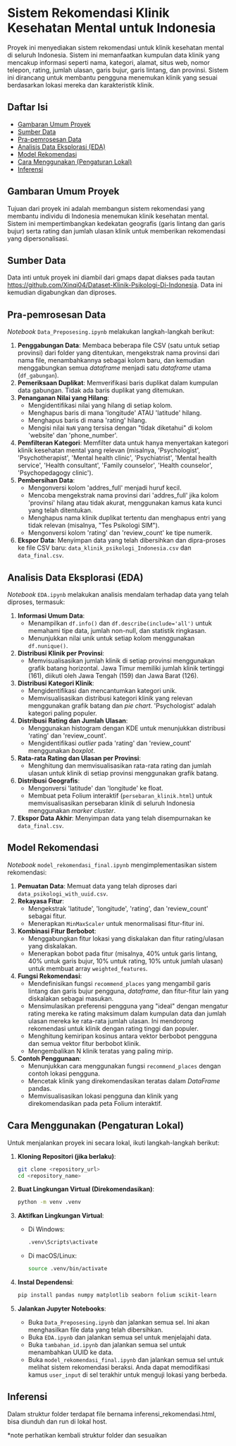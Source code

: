 # Sistem Rekomendasi Klinik Kesehatan Mental untuk Indonesia

Proyek ini menyediakan sistem rekomendasi untuk klinik kesehatan mental di seluruh Indonesia. Sistem ini memanfaatkan kumpulan data klinik yang mencakup informasi seperti nama, kategori, alamat, situs web, nomor telepon, rating, jumlah ulasan, garis bujur, garis lintang, dan provinsi. Sistem ini dirancang untuk membantu pengguna menemukan klinik yang sesuai berdasarkan lokasi mereka dan karakteristik klinik.

## Daftar Isi

- [Gambaran Umum Proyek](#gambaran-umum-proyek)
- [Sumber Data](#sumber-data)
- [Pra-pemrosesan Data](#pra-pemrosesan-data)
- [Analisis Data Eksplorasi (EDA)](#analisis-data-eksplorasi-eda)
- [Model Rekomendasi](#model-rekomendasi)
- [Cara Menggunakan (Pengaturan Lokal)](#cara-menggunakan-pengaturan-lokal)
- [Inferensi](#Inferensi)

## Gambaran Umum Proyek

Tujuan dari proyek ini adalah membangun sistem rekomendasi yang membantu individu di Indonesia menemukan klinik kesehatan mental. Sistem ini mempertimbangkan kedekatan geografis (garis lintang dan garis bujur) serta rating dan jumlah ulasan klinik untuk memberikan rekomendasi yang dipersonalisasi.

## Sumber Data

Data inti untuk proyek ini diambil dari gmaps dapat diakses pada tautan https://github.com/Xinqi04/Dataset-Klinik-Psikologi-Di-Indonesia. Data ini kemudian digabungkan dan diproses.

## Pra-pemrosesan Data

*Notebook* `Data_Preposesing.ipynb` melakukan langkah-langkah berikut:

1.  **Penggabungan Data**: Membaca beberapa file CSV (satu untuk setiap provinsi) dari folder yang ditentukan, mengekstrak nama provinsi dari nama file, menambahkannya sebagai kolom baru, dan kemudian menggabungkan semua *dataframe* menjadi satu *dataframe* utama (`df_gabungan`).
2.  **Pemeriksaan Duplikat**: Memverifikasi baris duplikat dalam kumpulan data gabungan. Tidak ada baris duplikat yang ditemukan.
3.  **Penanganan Nilai yang Hilang**:
    * Mengidentifikasi nilai yang hilang di setiap kolom.
    * Menghapus baris di mana 'longitude' ATAU 'latitude' hilang.
    * Menghapus baris di mana 'rating' hilang.
    * Mengisi nilai `NaN` yang tersisa dengan "tidak diketahui" di kolom 'website' dan 'phone_number'.
4.  **Pemfilteran Kategori**: Memfilter data untuk hanya menyertakan kategori klinik kesehatan mental yang relevan (misalnya, 'Psychologist', 'Psychotherapist', 'Mental health clinic', 'Psychiatrist', 'Mental health service', 'Health consultant', 'Family counselor', 'Health counselor', 'Psychopedagogy clinic').
5.  **Pembersihan Data**:
    * Mengonversi kolom 'addres_full' menjadi huruf kecil.
    * Mencoba mengekstrak nama provinsi dari 'addres_full' jika kolom 'provinsi' hilang atau tidak akurat, menggunakan kamus kata kunci yang telah ditentukan.
    * Menghapus nama klinik duplikat tertentu dan menghapus entri yang tidak relevan (misalnya, "Tes Psikologi SIM").
    * Mengonversi kolom 'rating' dan 'review_count' ke tipe numerik.
6.  **Ekspor Data**: Menyimpan data yang telah dibersihkan dan dipra-proses ke file CSV baru: `data_klinik_psikologi_Indonesia.csv` dan `data_final.csv`.

## Analisis Data Eksplorasi (EDA)

*Notebook* `EDA.ipynb` melakukan analisis mendalam terhadap data yang telah diproses, termasuk:

1.  **Informasi Umum Data**:
    * Menampilkan `df.info()` dan `df.describe(include='all')` untuk memahami tipe data, jumlah non-null, dan statistik ringkasan.
    * Menunjukkan nilai unik untuk setiap kolom menggunakan `df.nunique()`.
2.  **Distribusi Klinik per Provinsi**:
    * Memvisualisasikan jumlah klinik di setiap provinsi menggunakan grafik batang horizontal. Jawa Timur memiliki jumlah klinik tertinggi (161), diikuti oleh Jawa Tengah (159) dan Jawa Barat (126).
3.  **Distribusi Kategori Klinik**:
    * Mengidentifikasi dan mencantumkan kategori unik.
    * Memvisualisasikan distribusi kategori klinik yang relevan menggunakan grafik batang dan *pie chart*. 'Psychologist' adalah kategori paling populer.
4.  **Distribusi Rating dan Jumlah Ulasan**:
    * Menggunakan histogram dengan KDE untuk menunjukkan distribusi 'rating' dan 'review_count'.
    * Mengidentifikasi *outlier* pada 'rating' dan 'review_count' menggunakan *boxplot*.
5.  **Rata-rata Rating dan Ulasan per Provinsi**:
    * Menghitung dan memvisualisasikan rata-rata rating dan jumlah ulasan untuk klinik di setiap provinsi menggunakan grafik batang.
6.  **Distribusi Geografis**:
    * Mengonversi 'latitude' dan 'longitude' ke float.
    * Membuat peta Folium interaktif (`persebaran_klinik.html`) untuk memvisualisasikan persebaran klinik di seluruh Indonesia menggunakan *marker cluster*.
7.  **Ekspor Data Akhir**: Menyimpan data yang telah disempurnakan ke `data_final.csv`.

## Model Rekomendasi

*Notebook* `model_rekomendasi_final.ipynb` mengimplementasikan sistem rekomendasi:

1.  **Pemuatan Data**: Memuat data yang telah diproses dari `data_psikologi_with_uuid.csv`.
2.  **Rekayasa Fitur**:
    * Mengekstrak 'latitude', 'longitude', 'rating', dan 'review_count' sebagai fitur.
    * Menerapkan `MinMaxScaler` untuk menormalisasi fitur-fitur ini.
3.  **Kombinasi Fitur Berbobot**:
    * Menggabungkan fitur lokasi yang diskalakan dan fitur rating/ulasan yang diskalakan.
    * Menerapkan bobot pada fitur (misalnya, 40% untuk garis lintang, 40% untuk garis bujur, 10% untuk rating, 10% untuk jumlah ulasan) untuk membuat array `weighted_features`.
4.  **Fungsi Rekomendasi**:
    * Mendefinisikan fungsi `recommend_places` yang mengambil garis lintang dan garis bujur pengguna, *dataframe*, dan fitur-fitur lain yang diskalakan sebagai masukan.
    * Mensimulasikan preferensi pengguna yang "ideal" dengan mengatur rating mereka ke rating maksimum dalam kumpulan data dan jumlah ulasan mereka ke rata-rata jumlah ulasan. Ini mendorong rekomendasi untuk klinik dengan rating tinggi dan populer.
    * Menghitung kemiripan kosinus antara vektor berbobot pengguna dan semua vektor fitur berbobot klinik.
    * Mengembalikan N klinik teratas yang paling mirip.
5.  **Contoh Penggunaan**:
    * Menunjukkan cara menggunakan fungsi `recommend_places` dengan contoh lokasi pengguna.
    * Mencetak klinik yang direkomendasikan teratas dalam *DataFrame* pandas.
    * Memvisualisasikan lokasi pengguna dan klinik yang direkomendasikan pada peta Folium interaktif.

## Cara Menggunakan (Pengaturan Lokal)

Untuk menjalankan proyek ini secara lokal, ikuti langkah-langkah berikut:

1.  **Kloning Repositori (jika berlaku)**:
    ```bash
    git clone <repository_url>
    cd <repository_name>
    ```

2.  **Buat Lingkungan Virtual (Direkomendasikan)**:
    ```bash
    python -m venv .venv
    ```

3.  **Aktifkan Lingkungan Virtual**:
    * Di Windows:
        ```bash
        .venv\Scripts\activate
        ```
    * Di macOS/Linux:
        ```bash
        source .venv/bin/activate
        ```

4.  **Instal Dependensi**:
    ```bash
    pip install pandas numpy matplotlib seaborn folium scikit-learn
    ```

5.  **Jalankan Jupyter Notebooks**:
    * Buka `Data_Preposesing.ipynb` dan jalankan semua sel. Ini akan menghasilkan file data yang telah dibersihkan.
    * Buka `EDA.ipynb` dan jalankan semua sel untuk menjelajahi data.
    * Buka `tambahan_id.ipynb` dan jalankan semua sel untuk menambahkan UUID ke data.
    * Buka `model_rekomendasi_final.ipynb` dan jalankan semua sel untuk melihat sistem rekomendasi beraksi. Anda dapat memodifikasi kamus `user_input` di sel terakhir untuk menguji lokasi yang berbeda.
  
## Inferensi
Dalam struktur folder terdapat file bernama inferensi_rekomendasi.html, bisa diunduh dan run di lokal host.
  

*note perhatikan kembali struktur folder dan sesuaikan 
